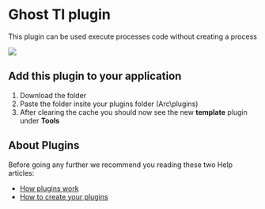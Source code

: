 # Ghost TI plugin
This plugin can be used execute processes code without creating a process

<img src="https://s3.amazonaws.com/cubewise-downloads/web_assets/arc-plugins/ghost-ti.png" />

## Add this plugin to your application
1. Download the folder
2. Paste the folder insite your plugins folder (Arc\plugins)
3. After clearing the cache you should now see the new **template** plugin under **Tools**

## About Plugins
Before going any further we recommend you reading these two Help articles:
* [How plugins work](https://code.cubewise.com/arc-docs/how-plugins-work)
* [How to create your plugins](https://code.cubewise.com/arc-docs/how-to-create-your-plugins)
